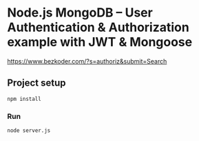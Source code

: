 # Node.js MongoDB – User Authentication & Authorization example with JWT & Mongoose
https://www.bezkoder.com/?s=authoriz&submit=Search

## Project setup
```
npm install
```

### Run
```
node server.js
```
